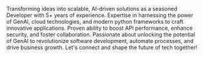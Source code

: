 Transforming ideas into scalable, AI-driven solutions as a seasoned Developer with 5+ years of experience. Expertise in harnessing the power of GenAI, cloud technologies, and modern python frameworks to craft innovative applications. Proven ability to boost API performance, enhance security, and foster collaboration. Passionate about unlocking the potential of GenAI to revolutionize software development, automate processes, and drive business growth. Let's connect and shape the future of tech together!

